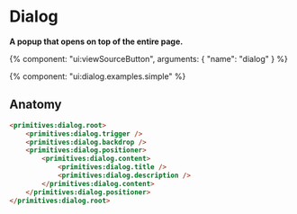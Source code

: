 # Dialog

**A popup that opens on top of the entire page.**

{% component: "ui:viewSourceButton", arguments: { "name": "dialog" } %}

{% component: "ui:dialog.examples.simple" %}

## Anatomy

```html
<primitives:dialog.root>
    <primitives:dialog.trigger />
    <primitives:dialog.backdrop />
    <primitives:dialog.positioner>
        <primitives:dialog.content>
            <primitives:dialog.title />
            <primitives:dialog.description />
        </primitives:dialog.content>
    </primitives:dialog.positioner>
</primitives:dialog.root>
```

